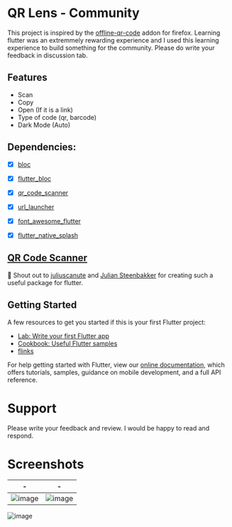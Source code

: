 # QR Lens - Community

This project is inspired by the [offline-qr-code](https://github.com/rugk/offline-qr-code) addon for firefox. Learning flutter was an extremmely rewarding experience and I used this learning experience to build something for the community. Please do write your feedback in discussion tab. 

## Features

* Scan
* Copy
* Open (If it is a link)
* Type of code (qr, barcode)
* Dark Mode (Auto)

## Dependencies:

- [x] [bloc](https://pub.dev/packages/bloc)  
- [x] [flutter_bloc](https://pub.dev/packages/flutter_bloc)  
- [x] [qr_code_scanner](https://pub.dev/packages/qr_code_scanner)  
- [x] [url_launcher](https://pub.dev/packages/url_launcher)  
- [x] [font_awesome_flutter](https://pub.dev/packages/font_awesome_flutter)  
- [x] [flutter_native_splash](https://pub.dev/packages/flutter_native_splash)  


## [QR Code Scanner](https://github.com/juliuscanute/qr_code_scanner)
📣 Shout out to [juliuscanute](https://github.com/juliuscanute) and [Julian Steenbakker](https://github.com/juliansteenbakker) for creating such a useful package for flutter.


## Getting Started

A few resources to get you started if this is your first Flutter project:

- [Lab: Write your first Flutter app](https://flutter.dev/docs/get-started/codelab)
- [Cookbook: Useful Flutter samples](https://flutter.dev/docs/cookbook)
- [flinks](https://github.com/omerdotdev/flinks)

For help getting started with Flutter, view our
[online documentation](https://flutter.dev/docs), which offers tutorials,
samples, guidance on mobile development, and a full API reference.

# Support

Please write your feedback and review. I would be happy to read and respond.

# Screenshots
|    -    |    -    
|---    |---
|    ![image](https://user-images.githubusercontent.com/82511895/142889264-35a15c6d-b8d4-42ae-a67b-72b37415debf.png)    |   ![image](https://user-images.githubusercontent.com/82511895/142889294-62697360-f051-4ee0-98ad-41b4042c5fbc.png)

![image](https://user-images.githubusercontent.com/82511895/142920740-02ceb409-962d-4fa4-b2f9-d88a597a6da1.png)

